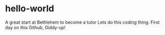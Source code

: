 # hello-world
A great start at Bethlehem to become a tutor
Lets do this coding thing. First day on this Github, Giddy-up!
